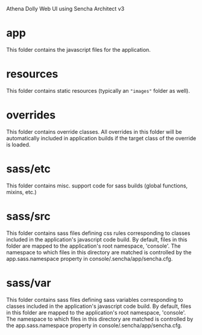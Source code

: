 Athena Dolly Web UI using Sencha Architect v3

# app

This folder contains the javascript files for the application.

# resources

This folder contains static resources (typically an `"images"` folder as well).

# overrides

This folder contains override classes. All overrides in this folder will be 
automatically included in application builds if the target class of the override
is loaded.

# sass/etc

This folder contains misc. support code for sass builds (global functions, 
mixins, etc.)

# sass/src

This folder contains sass files defining css rules corresponding to classes
included in the application's javascript code build.  By default, files in this 
folder are mapped to the application's root namespace, 'console'. The
namespace to which files in this directory are matched is controlled by the
app.sass.namespace property in console/.sencha/app/sencha.cfg. 

# sass/var

This folder contains sass files defining sass variables corresponding to classes
included in the application's javascript code build.  By default, files in this 
folder are mapped to the application's root namespace, 'console'. The
namespace to which files in this directory are matched is controlled by the
app.sass.namespace property in console/.sencha/app/sencha.cfg. 

